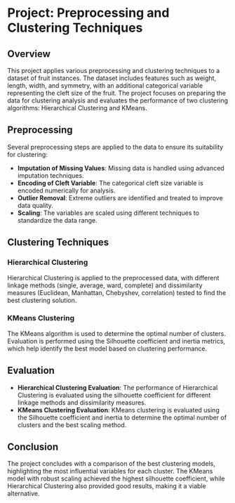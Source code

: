 # Project: Preprocessing and Clustering Techniques

## Overview

This project applies various preprocessing and clustering techniques to a dataset of fruit instances. The dataset includes features such as weight, length, width, and symmetry, with an additional categorical variable representing the cleft size of the fruit. The project focuses on preparing the data for clustering analysis and evaluates the performance of two clustering algorithms: Hierarchical Clustering and KMeans.

## Preprocessing

Several preprocessing steps are applied to the data to ensure its suitability for clustering:

- **Imputation of Missing Values**: Missing data is handled using advanced imputation techniques.
- **Encoding of Cleft Variable**: The categorical cleft size variable is encoded numerically for analysis.
- **Outlier Removal**: Extreme outliers are identified and treated to improve data quality.
- **Scaling**: The variables are scaled using different techniques to standardize the data range.

## Clustering Techniques

### Hierarchical Clustering

Hierarchical Clustering is applied to the preprocessed data, with different linkage methods (single, average, ward, complete) and dissimilarity measures (Euclidean, Manhattan, Chebyshev, correlation) tested to find the best clustering solution.

### KMeans Clustering

The KMeans algorithm is used to determine the optimal number of clusters. Evaluation is performed using the Silhouette coefficient and inertia metrics, which help identify the best model based on clustering performance.

## Evaluation

- **Hierarchical Clustering Evaluation**: The performance of Hierarchical Clustering is evaluated using the silhouette coefficient for different linkage methods and dissimilarity measures.
- **KMeans Clustering Evaluation**: KMeans clustering is evaluated using the Silhouette coefficient and inertia to determine the optimal number of clusters and the best scaling method.

## Conclusion

The project concludes with a comparison of the best clustering models, highlighting the most influential variables for each cluster. The KMeans model with robust scaling achieved the highest silhouette coefficient, while Hierarchical Clustering also provided good results, making it a viable alternative.
